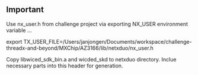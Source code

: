 ## Important

Use nx_user.h from challenge project via exporting NX_USER environment variable ... 

export TX_USER_FILE=/Users/janjongen/Documents/workspace/challenge-threadx-and-beyond/MXChip/AZ3166/lib/netxduo/nx_user.h

Copy libwiced_sdk_bin.a and wicded_skd to netxduo directory. Inclue necessary parts into this header for generation. 
